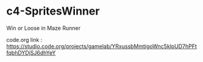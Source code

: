 # c4-SpritesWinner
Win or Loose in Maze Runner

code.org link : https://studio.code.org/projects/gamelab/YRxussbMmtigoWnc5klpUD7hPFtfqbhDYDjSJ6dhYeY

